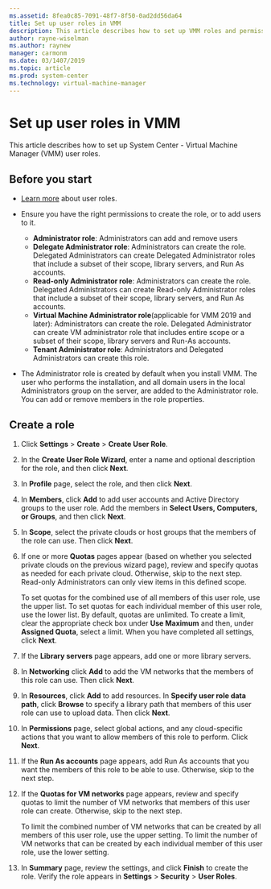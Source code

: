 ```yaml
---
ms.assetid: 8fea0c85-7091-48f7-8f50-0ad2dd56da64
title: Set up user roles in VMM
description: This article describes how to set up VMM roles and permissions
author: rayne-wiselman
ms.author: raynew
manager: carmonm
ms.date: 03/1407/2019
ms.topic: article
ms.prod: system-center
ms.technology: virtual-machine-manager
---
```



# Set up user roles in VMM

This article describes how to set up System Center - Virtual Machine Manager (VMM) user roles.

## Before you start

- [Learn more](manage-account.md#role-based-security) about user roles.
- Ensure you have the right permissions to create the role, or to add users to it.

    - **Administrator role**: Administrators can add and remove users
    - **Delegate Administrator role**: Administrators can create the role. Delegated Administrators can create Delegated Administrator roles that include a subset of their scope, library servers, and Run As accounts.
    - **Read-only Administrator role**: Administrators can create the role. Delegated Administrators can create Read-only Administrator roles that include a subset of their scope, library servers, and Run As accounts.
    - **Virtual Machine Administrator role**(applicable for VMM 2019 and later): Administrators can create the role.
    Delegated Administrator can create VM administrator role that includes entire scope or a subset of their scope, library servers and Run-As accounts.
    - **Tenant Administrator role**: Administrators and Delegated Administrators can create this role.
- The Administrator role is created by default when you install VMM. The user who performs the installation, and all domain users in the local Administrators group on the server, are added to the Administrator role. You can add or remove members in the role properties.

## Create a role

1.  Click **Settings** > **Create** > **Create User Role**.
2.  In the **Create User Role Wizard**, enter a name and optional description for the role, and then click **Next**.
3.  In **Profile** page, select the role, and then click **Next**.
4.  In **Members**, click **Add** to add user accounts and Active Directory groups to the user role. Add the members in **Select Users, Computers, or Groups**, and then click **Next**.
5.  In **Scope**, select the private clouds or host groups that the members of the role can use. Then click **Next**.
6.  If one or more **Quotas** pages appear (based on whether you selected private clouds on the previous wizard page), review and specify quotas as needed for each private cloud. Otherwise, skip to the next step. Read-only Administrators can only view items in this defined scope.

    To set quotas for the combined use of all members of this user role, use the upper list. To set quotas for each individual member of this user role, use the lower list. By default, quotas are unlimited. To create a limit, clear the appropriate check box under **Use Maximum** and then, under **Assigned Quota**, select a limit. When you have completed all settings, click **Next**.

7. If the **Library servers** page appears, add one or more library servers.
8. In **Networking** click **Add** to add the VM networks that the members of this role can use. Then click **Next**.
9. In **Resources**, click **Add** to add resources. In **Specify user role data path**, click **Browse** to specify a library path that members of this user role can use to upload data. Then click **Next**.
10. In **Permissions** page, select global actions, and any cloud-specific actions that you want to allow members of this role to perform. Click **Next**.
11. If the **Run As accounts** page appears, add Run As accounts that you want the members of this role to be able to use. Otherwise, skip to the next step.
12. If the **Quotas for VM networks** page appears, review and specify quotas to limit the number of VM networks that members of this user role can create. Otherwise, skip to the next step.

    To limit the combined number of VM networks that can be created by all members of this user role, use the upper setting. To limit the number of VM networks that can be created by each individual member of this user role, use the lower setting.

13. In **Summary** page, review the settings, and click **Finish** to create the role. Verify the role appears in **Settings** > **Security** > **User Roles**.
